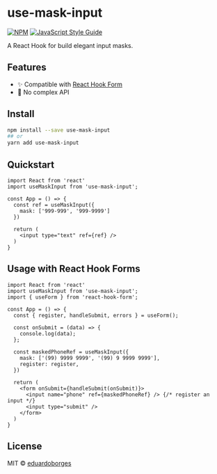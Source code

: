 # use-mask-input

[![NPM](https://img.shields.io/npm/v/use-mask-input.svg)](https://www.npmjs.com/package/use-mask-input) [![JavaScript Style Guide](https://img.shields.io/badge/code_style-standard-brightgreen.svg)](https://standardjs.com)

A React Hook for build elegant input masks.

## Features

- ✨ Compatible with [React Hook Form](https://github.com/react-hook-form/react-hook-form)
- 🎯 No complex API

## Install

```bash
npm install --save use-mask-input
## or
yarn add use-mask-input
```

## Quickstart

```tsx
import React from 'react'
import useMaskInput from 'use-mask-input';

const App = () => {
  const ref = useMaskInput({
    mask: ['999-999', '999-9999']
  })

  return (
    <input type="text" ref={ref} />
  )
}
```

## Usage with React Hook Forms

```tsx
import React from 'react'
import useMaskInput from 'use-mask-input';
import { useForm } from 'react-hook-form';

const App = () => {
  const { register, handleSubmit, errors } = useForm();

  const onSubmit = (data) => {
    console.log(data);
  };

  const maskedPhoneRef = useMaskInput({
    mask: ['(99) 9999 9999', '(99) 9 9999 9999'],
    register: register,
  })

  return (
    <form onSubmit={handleSubmit(onSubmit)}>
      <input name="phone" ref={maskedPhoneRef} /> {/* register an input */}
      <input type="submit" />
    </form>
  )
}
```

## License

MIT © [eduardoborges](https://github.com/eduardoborges)
